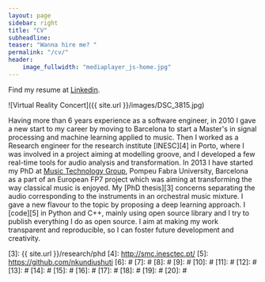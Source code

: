 ```yaml
---
layout: page
sidebar: right
title: "CV"
subheadline: 
teaser: "Wanna hire me? "
permalink: "/cv/"
header:
    image_fullwidth: "mediaplayer_js-home.jpg"
---
```


Find my resume at [Linkedin][1]. 

![Virtual Reality Concert]({{ site.url }}/images/DSC_3815.jpg)


Having more than 6 years experience as a software engineer, in 2010 I gave a new start to my career by moving to Barcelona to start a Master's in signal processing and machine learning applied to music. Then I worked as a Research engineer for the research institute [INESC][4] in Porto, where I was involved in a project aiming at modelling groove, and I developed a few real-time tools for audio analysis and transformation. In 2013 I have started my PhD at [Music Technology Group][2], Pompeu Fabra University, Barcelona as a part of an European FP7 project which was aiming at transforming the way classical music is enjoyed. My [PhD thesis][3] concerns separating the audio corresponding to the instruments in an orchestral music mixture. I gave a new flavour to the topic by proposing a deep learning approach. I [code][5] in Python and C++, mainly using open source library and I try to publish everything I do as open source. I aim at making my work transparent and reproducible, so I can foster future development and creativity. 



 [1]: https://www.linkedin.com/in/marius-miron-9473233/
 [2]: http://mtg.upf.edu/
 [3]: {{ site.url }}/research/phd
 [4]: http://smc.inesctec.pt/
 [5]: https://github.com/nkundiushuti
 [6]: #
 [7]: #
 [8]: #
 [9]: #
 [10]: #
 [11]: #
 [12]: #
 [13]: #
 [14]: #
 [15]: #
 [16]: #
 [17]: #
 [18]: #
 [19]: #
 [20]: #
